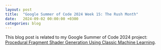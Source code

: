 ```yaml
---
layout: post
title:  "Google Summer of Code 2024 Week 15: The Rush Month"
date:   2024-09-02 00:00:00 +0300
categories: blog
---
```


This blog post is related to my Google Summer of Code 2024 project: [Procedural Fragment Shader Generation Using Classic Machine Learning][my-google-summer-of-code-2024-project].



[my-google-summer-of-code-2024-project]: https://summerofcode.withgoogle.com/programs/2024/projects/wYTZuQbA
